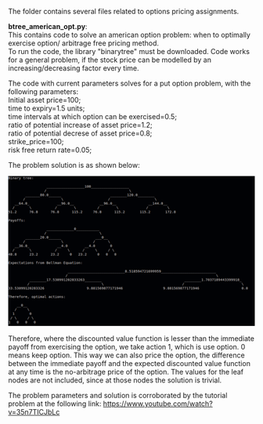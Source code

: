 The folder contains several files related to options pricing assignments.

**btree_american_opt.py**:  
This contains code to solve an american option problem: when to optimally exercise option/ arbitrage free pricing method.  
To run the code, the library "binarytree" must be downloaded. Code works for a general problem, if the stock price can be modelled by an increasing/decreasing factor every time.   

The code with current parameters solves for a put option problem, with the following parameters:  
    Initial asset price=100;  
    time to expiry=1.5 units;  
    time intervals at which option can be exercised=0.5;  
    ratio of potential increase of asset price=1.2;  
    ratio of potential decrese of asset price=0.8;  
    strike_price=100;  
    risk free return rate=0.05;  
    
 The problem solution is as shown below:
 
 ![Screenshot1](results_screenshot.png)
 
 Therefore, where the discounted value function is lesser than the immediate payoff from exercising the option, we take action 1, which is use option. 0 means keep option. This way we can also price the option, the difference between the immediate payoff and the expected discounted value function at any time is the no-arbitrage price of the option. The values for the leaf nodes are not included, since at those nodes the solution is trivial.  
 
 The problem parameters and solution is corroborated by the tutorial problem at the following link: https://www.youtube.com/watch?v=35n7TICJbLc


